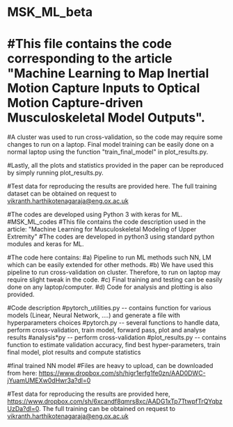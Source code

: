 # MSK_ML_beta
# #This file contains the code corresponding to the article "Machine Learning to Map Inertial Motion Capture Inputs to Optical Motion Capture-driven Musculoskeletal Model Outputs".

#A cluster was used to run cross-validation, so the code may require some changes to run on a laptop. Final model training can be easily done on a normal laptop using the function "train_final_model" in plot_results.py.

#Lastly, all the plots and statistics provided in the paper can be reproduced by simply running plot_results.py.

#Test data for reproducing the results are provided here. The full training dataset can be obtained on request to vikranth.harthikotenagaraja@eng.ox.ac.uk

#The codes are developed using Python 3 with keras for ML.
#MSK_ML_codes #This file contains the code description used in the article: "Machine Learning for Musculoskeletal Modeling of Upper Extremity" #The codes are developed in python3 using standard python modules and keras for ML.

#The code here contains: #a) Pipeline to run ML methods such NN, LM which can be easily extended for other methods. #b) We have used this pipeline to run cross-validation on cluster. Therefore, to run on laptop may require slight tweak in the code. #c) Final training and testing can be easily done on any laptop/computer. #d) Code for analysis and plotting is also provided.

#Code description #pytorch_utilities.py -- contains function for various models (Linear, Neural Network, ....) and generate a file with hyperparameters choices #pytorch.py -- several functions to handle data, perform cross-validation, train model, forward pass, plot and analyse results #analysis*py -- perform cross-validation #plot_results.py -- contains function to estimate validation accuracy, find best hyper-parameters, train final model, plot results and compute statistics

#final trained NN model #Files are heavy to upload, can be downloaded from here: https://www.dropbox.com/sh/higr1erfg1fe0zn/AAD0DWC-jYuamUMEXw0dHwr3a?dl=0

#Test data for reproducing the results are provided here, https://www.dropbox.com/sh/6xcandf8qmrs8xc/AADG1xTp7TtwpfTrQYqbzUzDa?dl=0. The full training can be obtained on request to vikranth.harthikotenagaraja@eng.ox.ac.uk

